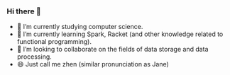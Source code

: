 ### Hi there 👋

- 🔭 I’m currently studying computer science.
- 🌱 I’m currently learning Spark, Racket (and other knowledge related to functional programming).
- 👯 I’m looking to collaborate on the fields of data storage and data processing.
- 😄 Just call me zhen (similar pronunciation as Jane)

